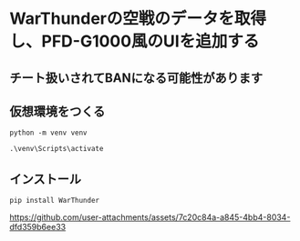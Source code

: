 # WarThunderの空戦のデータを取得し、PFD-G1000風のUIを追加する

## **チート扱いされてBANになる可能性があります**

## 仮想環境をつくる

```
python -m venv venv
```
```
.\venv\Scripts\activate
```

## インストール
```
pip install WarThunder
```


https://github.com/user-attachments/assets/7c20c84a-a845-4bb4-8034-dfd359b6ee33

